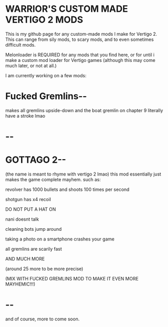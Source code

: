 WARRIOR'S CUSTOM MADE VERTIGO 2 MODS
=
This is my github page for any custom-made mods I make for Vertigo 2.
This can range from sily mods, to scary mods, and to even sometimes difficult mods.

Melonloader is REQUIRED for any mods that you find here, or for until i make a custom mod loader for Vertigo games
(although this may come much later, or not at all.)

I am currently working on a few mods:


Fucked Gremlins--
=
makes all gremlins upside-down and the boat gremlin on chapter 9 literally have a stroke lmao

--
=
GOTTAGO 2--
=
(the name is meant to rhyme with vertigo 2 lmao)
this mod essentially just makes the game complete mayhem.
such as:

revolver has 1000 bullets and shoots 100 times per second

shotgun has x4 recoil

DO NOT PUT A HAT ON

nani doesnt talk

cleaning bots jump around

taking a photo on a smartphone crashes your game

all gremlins are scarily fast

AND MUCH MORE

(around 25 more to be more precise)

(MIX WITH FUCKED GREMLINS MOD TO MAKE IT EVEN MORE MAYHEMIC!!!)

--
=
and of course, more to come soon.

